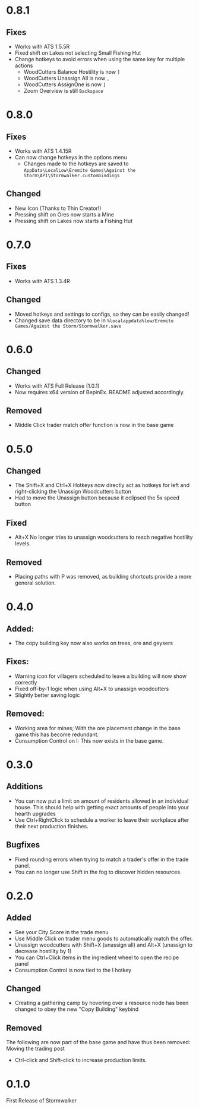 # 0.8.1
## Fixes
- Works with ATS 1.5.5R
- Fixed shift on Lakes not selecting Small Fishing Hut
- Change hotkeys to avoid errors when using the same key for multiple actions
  - WoodCutters Balance Hostility is now `]`
  - WoodCutters Unassign All is now `,`
  - WoodCutters AssignOne is now `]`
  - Zoom Overview is still `Backspace`

# 0.8.0
## Fixes
- Works with ATS 1.4.15R
- Can now change hotkeys in the options menu
  - Changes made to the hotkeys are saved to `AppData\LocalLow\Eremite Games\Against the Storm\API\Stormwalker.custombindings`

## Changed
- New Icon (Thanks to Thin Creator!)
- Pressing shift on Ores now starts a Mine
- Pressing shift on Lakes now starts a Fishing Hut

# 0.7.0
## Fixes
- Works with ATS 1.3.4R

## Changed
- Moved hotkeys and settings to configs, so they can be easily changed!
- Changed save data directory to be in `%localappdata%low/Eremite Games/Against the Storm/Stormwalker.save`


# 0.6.0
## Changed
- Works with ATS Full Release (1.0.1)
- Now requires x64 version of BepinEx. README adjusted accordingly.

## Removed
- Middle Click trader match offer function is now in the base game


# 0.5.0
## Changed
- The Shift+X and Ctrl+X Hotkeys now directly act as hotkeys for left and right-clicking the Unassign Woodcutters button
- Had to move the Unassign button because it eclipsed the 5x speed button

## Fixed
- Alt+X No longer tries to unassign woodcutters to reach negative hostility levels.

## Removed
- Placing paths with P was removed, as building shortcuts provide a more general solution.


# 0.4.0
## Added:
- The copy building key now also works on trees, ore and geysers

## Fixes:
- Warning icon for villagers scheduled to leave a building will now show correctly
- Fixed off-by-1 logic when using Alt+X to unassign woodcutters
- Slightly better saving logic

## Removed:
- Working area for mines; With the ore placement change in the base game this has become redundant.
- Consumption Control on I: This now exists in the base game.


# 0.3.0
## Additions
- You can now put a limit on amount of residents allowed in an individual house. This should help with getting exact amounts of people into your hearth upgrades
- Use Ctrl+RightClick to schedule a worker to leave their workplace after their next production finishes.

## Bugfixes
- Fixed rounding errors when trying to match a trader's offer in the trade panel.
- You can no longer use Shift in the fog to discover hidden resources.


# 0.2.0
## Added
- See your City Score in the trade menu
- Use Middle Click on trader menu goods to automatically match the offer.
- Unassign woodcutters with Shift+X (unassign all) and Alt+X (unassign to decrease hostility by 1)
- You can Ctrl+Click items in the ingredient wheel to open the recipe panel
- Consumption Control is now tied to the I hotkey

## Changed
- Creating a gathering camp by hovering over a resource node has been changed to obey the new "Copy Building" keybind

## Removed
The following are now part of the base game and have thus been removed:
Moving the trading post
- Ctrl-click and Shift-click to increase production limits.


# 0.1.0
First Release of Stormwalker